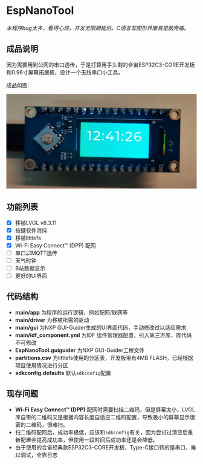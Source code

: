 # EspNanoTool

*本程序bug太多，看得心烦，开发无限期延后。C语言写图形界面真是脑壳痛。*

## 成品说明

因为需要用到公网的串口透传，于是打算用手头剩的合宙ESP32C3-CORE开发板和0.96寸屏幕拓展板，设计一个无线串口小工具。

成品如图:

![EspNanoTool](doc/EspNanoTool.jpg "EspNanoTool")

## 功能列表

- [x] 移植LVGL v8.3.11
- [x] 按键软件消抖
- [x] 移植littlefs
- [x] Wi-Fi Easy Connect™ (DPP) 配网
- [ ] 串口⇄MQTT透传
- [ ] 天气时钟
- [ ] B站数据显示
- [ ] 更好的UI界面

## 代码结构

- **main/app** 为程序的运行逻辑，例如配网/联网等
- **main/driver** 为移植所需的驱动
- **main/gui** 为NXP GUI-Guider生成的UI界面代码，手动修改过以适应需求
- **main/idf_component.yml** 为IDF 组件管理器配置，引入第三方库，库代码不可修改
- **EspNanoTool.guiguider** 为NXP GUI-Guider工程文件
- **partitions.csv** 为littlefs使用的分区表，开发板带有4MB FLASH，已经根据项目使用情况进行分区
- **sdkconfig.defaults** 默认`sdkconfig`配置

## 现存问题

- **Wi-Fi Easy Connect™ (DPP)** 配网时需要扫描二维码，但是屏幕太小，LVGL库自带的二维码又是根据内容长度自适应二维码配置，导致极小的屏幕显示很密的二维码，很难扫。
- 扫二维码配网后，成功率极低，应该和`sdkconfig`有关，因为尝试过清空后重新配置会提高成功率，但使用一段时间后成功率还是会降低。
- 由于使用的合宙经典款ESP32C3-CORE开发板，Type-C接口转的是串口，难以调试，全靠日志
